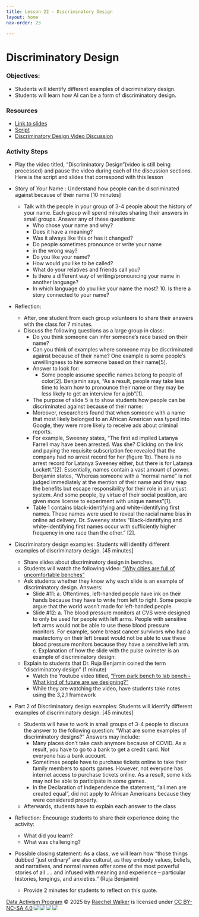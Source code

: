 ```yaml
---
title: Lesson 22 - Discriminatory Design
layout: home
nav-order: 23

---
```


# Discriminatory Design

### Objectives:
- Students will identify different examples of discriminatory design.
- Students will learn how AI can be a form of discriminatory design.

### Resources
- <a href = "https://drive.google.com/file/d/1-U2WQjtmeB67a0B8a_EvWXNd5wsMCx2M/view?usp=drive_link">Link to slides</a>
- <a href = "https://docs.google.com/document/d/1ClwXAv3EEqbf16baqgnqZrVp1PHK4VOUj18D0eilf1Y/edit?tab=t.0">Script</a>
- <a href = "https://drive.google.com/file/d/1WhLZ7DcOIPWa-MBM_LuisLP1E0Hcxi1O/view?usp=drive_link">Discriminatory Design Video Discussion</a>

### Activity Steps

- Play the video titled, “Discriminatory Design”(video is still being processed) and pause the video during each of the discussion sections. Here is the script and slides that correspond with this lesson
- Story of Your Name : Understand how people can be discriminated against because of their name [10 minutes] 
    - Talk with the people in your group of 3-4 people about the history of your name. Each group will spend minutes sharing their answers in small groups. Answer any of these questions: 
        - Who chose your name and why? 
        - Does it have a meaning? 
        - Was it always like this or has it changed? 
        - Do people sometimes pronounce or write your name 
        - in the wrong way? 
        - Do you like your name? 
        - How would you like to be called? 
        - What do your relatives and friends call you? 
        - Is there a different way of writing/pronouncing your name in another language?
        - In which language do you like your name the most? 10. Is there a story connected to your name?
- Reflection:
    - After, one student from each group volunteers to share their answers with the class for 7 minutes.
    - Discuss the following questions as a large group in class:
        - Do you think someone can infer someone’s race based on their name?
        - Can you think of examples where someone may be discriminated against because of their name? One example is some people’s unwillingness to hire someone based on their name[5].
        - Answer to look for:
            - Some people assume specific names belong to people of color[2]. Benjamin says, “As a result, people may take less time to learn how to pronounce their name or they may be less likely to get an interview for a job”[1].
        - The purpose of slide 5 is to show students how people can be discriminated against because of their name:
        - Moreover, researchers found that when someone with a name that most likely belonged to an African American was typed into Google, they were more likely to receive ads about criminal reports.
        - For example, Sweeney states, “The first ad implied Latanya Farrell may have been arrested. Was she? Clicking on the link and paying the requisite subscription fee revealed that the company had no arrest record for her (figure 1b). There is no arrest record for Latanya Sweeney either, but there is for Latanya Lockett.”[2]. Essentially, names contain a vast amount of power. Benjamin states, “Whereas someone with a “normal name” is not judged immediately at the mention of their name and they reap the benefits but escape responsibility for their role in an unjust system. And some people, by virtue of their social position, are given more license to experiment with unique names”[1].
        - Table 1 contains black-identifying and white-identifying first names. These names were used to reveal the racial name bias in online ad delivery. Dr. Sweeney states “Black-identifying and white-identifying first names occur with sufficiently higher frequency in one race than the other.” [2].
- Discriminatory design examples: Students will identify different examples of discriminatory design. [45 minutes]
    - Share slides about discriminatory design in benches.
    - Students will watch the following video: <a href = "https://www.youtube.com/watch?v=WeyLEe1T0yo&t=20s">“Why cities are full of uncomfortable benches”</a>
    - Ask students whether they know why each slide is an example of discriminatory design. Answers:
        - Slide #11: a. Oftentimes, left-handed people have ink on their hands because they have to write from left to right. Some people argue that the world wasn’t made for left-handed people.
        - Slide #12: a. The blood pressure monitors at CVS were designed to only be used for people with left arms. People with sensitive left arms would not be able to use these blood pressure monitors. For example, some breast cancer survivors who had a mastectomy on their left breast would not be able to use these blood pressure monitors because they have a sensitive left arm. c. Explanation of how the slide with the pulse oximeter is an example of discriminatory design:
    - Explain to students that Dr. Ruja Benjamin coined the term “discriminatory design” (1 minute)
        - Watch the Youtube video titled, <a href = "https://www.youtube.com/watch?v=_8RrX4hjCr0">“From park bench to lab bench - What kind of future are we designing?”</a>
        - While they are watching the video, have students take notes using the 3,2,1 framework
- Part 2 of Discriminatory design examples: Students will identify different examples of discriminatory design. [45 minutes]
    - Students will have to work in small groups of 3-4 people to discuss the answer to the following question: “What are some examples of discriminatory designs?” Answers may include:
        - Many places don’t take cash anymore because of COVID. As a result, you have to go to a bank to get a credit card. Not everyone has a bank account.
        - Sometimes people have to purchase tickets online to take their family members to sports games. However, not everyone has internet access to purchase tickets online. As a result, some kids may not be able to participate in some games.
        - In the Declaration of Independence the statement, “all men are created equal”, did not apply to African Americans because they were considered property.
    - Afterwards, students have to explain each answer to the class

- Reflection: Encourage students to share their experience doing the activity:
    - What did you learn?
    - What was challenging?

- Possible closing statement: As a class, we will learn how “those things dubbed “just ordinary” are also cultural, as they embody values, beliefs, and narratives, and normal names offer some of the most powerful stories of all .... and infused with meaning and experience – particular histories, longings, and anxieties.” (Ruja Benjamin)
    - Provide 2 minutes for students to reflect on this quote.




<a href="https://creativecommons.org">Data Activism Program</a> © 2025 by <a href="https://creativecommons.org">Raechel Walker</a> is licensed under <a href="https://creativecommons.org/licenses/by-nc-sa/4.0/">CC BY-NC-SA 4.0</a><img src="https://mirrors.creativecommons.org/presskit/icons/cc.svg" style="max-width: 1em;max-height:1em;margin-left: .2em;"><img src="https://mirrors.creativecommons.org/presskit/icons/by.svg" style="max-width: 1em;max-height:1em;margin-left: .2em;"><img src="https://mirrors.creativecommons.org/presskit/icons/nc.svg" style="max-width: 1em;max-height:1em;margin-left: .2em;"><img src="https://mirrors.creativecommons.org/presskit/icons/sa.svg" style="max-width: 1em;max-height:1em;margin-left: .2em;">